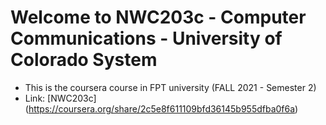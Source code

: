 # Welcome to NWC203c - Computer Communications - University of Colorado System
* This is the coursera course in FPT university (FALL 2021 - Semester 2)
* Link: [NWC203c] (https://coursera.org/share/2c5e8f611109bfd36145b955dfba0f6a)
